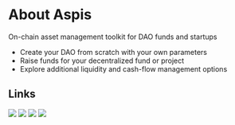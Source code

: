 

# About Aspis

On-chain asset management toolkit for DAO funds and startups
* Create your DAO from scratch with your own parameters
* Raise funds for your decentralized fund or project
* Explore additional liquidity and cash-flow management options

## Links

[![](https://img.shields.io/badge/Twitter-1DA1F2?style=for-the-badge&logo=medium&logoColor=white)](https://twitter.com/AspisOfficial)
[![](https://img.shields.io/badge/Medium-12100E?style=for-the-badge&logo=medium&logoColor=white)](https://medium.com/@Aspis)
[![](https://img.shields.io/badge/Telegram-2CA5E0?style=for-the-badge&logo=medium&logoColor=white)](https://t.me/aspis_ann)
[![](https://img.shields.io/badge/Discord-7289DA?style=for-the-badge&logo=medium&logoColor=white)](https://discord.gg/xVgTyjyAxy)
